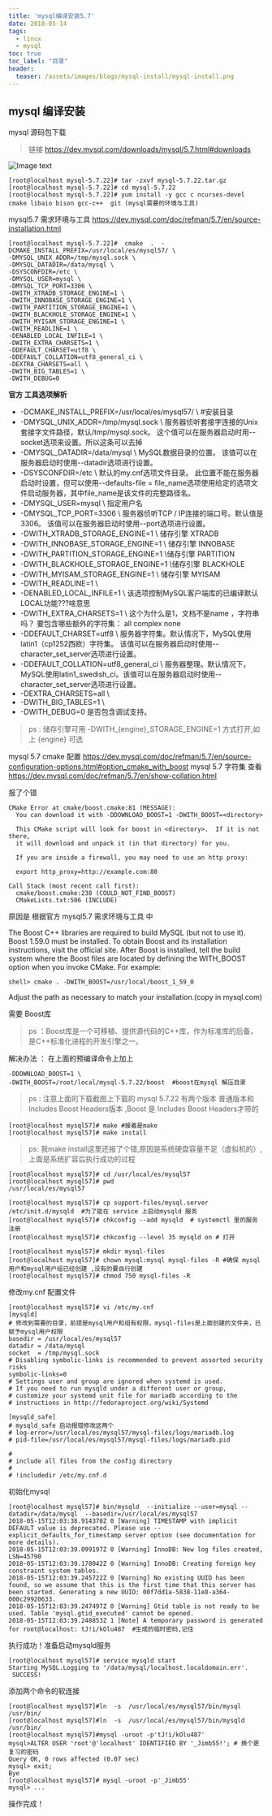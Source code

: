 ```yaml
---
title: 'mysql编译安装5.7'
date: 2018-05-14
tags:
  - linux
  - mysql
toc: true
toc_label: "目录"
header:
  teaser: /assets/images/blogs/mysql-install/mysql-install.png
---
```


## mysql 编译安装
mysql 源码包下载

> 链接 https://dev.mysql.com/downloads/mysql/5.7.html#downloads


![Image text](/assets/images/blogs/mysql-install/mysqlyuanmbdow.png)

```
[root@localhost mysql-5.7.22]# tar -zxvf mysql-5.7.22.tar.gz
[root@localhost mysql-5.7.22]# cd mysql-5.7.22
[root@localhost mysql-5.7.22]# yum install -y gcc c ncurses-devel cmake libaio bison gcc-c++  git (mysql需要的环境与工具)
```
mysql5.7 需求环境与工具 https://dev.mysql.com/doc/refman/5.7/en/source-installation.html

```
[root@localhost mysql-5.7.22]#  cmake  .  -DCMAKE_INSTALL_PREFIX=/usr/local/es/mysql57/ \
-DMYSQL_UNIX_ADDR=/tmp/mysql.sock \
-DMYSQL_DATADIR=/data/mysql \
-DSYSCONFDIR=/etc \
-DMYSQL_USER=mysql \
-DMYSQL_TCP_PORT=3306 \
-DWITH_XTRADB_STORAGE_ENGINE=1 \
-DWITH_INNOBASE_STORAGE_ENGINE=1 \
-DWITH_PARTITION_STORAGE_ENGINE=1 \
-DWITH_BLACKHOLE_STORAGE_ENGINE=1 \
-DWITH_MYISAM_STORAGE_ENGINE=1 \
-DWITH_READLINE=1 \
-DENABLED_LOCAL_INFILE=1 \
-DWITH_EXTRA_CHARSETS=1 \
-DDEFAULT_CHARSET=utf8 \
-DDEFAULT_COLLATION=utf8_general_ci \
-DEXTRA_CHARSETS=all \
-DWITH_BIG_TABLES=1 \
-DWITH_DEBUG=0
```

**官方 工具选项解析**
- -DCMAKE_INSTALL_PREFIX=/usr/local/es/mysql57/ \   #安装目录
- -DMYSQL_UNIX_ADDR=/tmp/mysql.sock \   服务器侦听套接字连接的Unix套接字文件路径，默认/tmp/mysql.sock。 这个值可以在服务器启动时用--socket选项来设置。所以这条可以去掉
- -DMYSQL_DATADIR=/data/mysql \  MySQL数据目录的位置。 该值可以在服务器启动时使用--datadir选项进行设置。
- -DSYSCONFDIR=/etc \  默认的my.cnf选项文件目录。 此位置不能在服务器启动时设置，但可以使用--defaults-file = file_name选项使用给定的选项文件启动服务器，其中file_name是该文件的完整路径名。
- -DMYSQL_USER=mysql \     指定用户名
- -DMYSQL_TCP_PORT=3306 \  服务器侦听TCP / IP连接的端口号。默认值是3306。 该值可以在服务器启动时使用--port选项进行设置。
- -DWITH_XTRADB_STORAGE_ENGINE=1 \   储存引擎 XTRADB
- -DWITH_INNOBASE_STORAGE_ENGINE=1 \ 储存引擎 INNOBASE
- -DWITH_PARTITION_STORAGE_ENGINE=1 \储存引擎 PARTITION
- -DWITH_BLACKHOLE_STORAGE_ENGINE=1 \储存引擎 BLACKHOLE
- -DWITH_MYISAM_STORAGE_ENGINE=1 \   储存引擎 MYISAM
- -DWITH_READLINE=1 \
- -DENABLED_LOCAL_INFILE=1 \  该选项控制MySQL客户端库的已编译默认LOCAL功能???啥意思
- -DWITH_EXTRA_CHARSETS=1 \   这个为什么是1，文档不是name ，字符串吗？  要包含哪些额外的字符集： all complex none
- -DDEFAULT_CHARSET=utf8 \   服务器字符集。默认情况下，MySQL使用latin1（cp1252西欧）字符集。  该值可以在服务器启动时使用--character_set_server选项进行设置。
- -DDEFAULT_COLLATION=utf8_general_ci \  服务器整理。默认情况下，MySQL使用latin1_swedish_ci。该值可以在服务器启动时使用--character_set_server选项进行设置。
- -DEXTRA_CHARSETS=all \   
- -DWITH_BIG_TABLES=1 \
- -DWITH_DEBUG=0  是否包含调试支持。

>ps : 储存引擎可用  -DWITH_{engine}_STORAGE_ENGINE=1 方式打开,如上 {engine} 可选

mysql 5.7 cmake 配置 https://dev.mysql.com/doc/refman/5.7/en/source-configuration-options.html#option_cmake_with_boost
mysql 5.7 字符集 查看 https://dev.mysql.com/doc/refman/5.7/en/show-collation.html


报了个错

```
CMake Error at cmake/boost.cmake:81 (MESSAGE):
  You can download it with -DDOWNLOAD_BOOST=1 -DWITH_BOOST=<directory>

  This CMake script will look for boost in <directory>.  If it is not there,
  it will download and unpack it (in that directory) for you.

  If you are inside a firewall, you may need to use an http proxy:

  export http_proxy=http://example.com:80

Call Stack (most recent call first):
  cmake/boost.cmake:238 (COULD_NOT_FIND_BOOST)
  CMakeLists.txt:506 (INCLUDE)
```

原因是 根据官方 mysql5.7 需求环境与工具 中

The Boost C++ libraries are required to build MySQL (but not to use it). Boost 1.59.0 must be installed. To obtain Boost and its installation instructions, visit the official site. After Boost is installed, tell the build system where the Boost files are located by defining the WITH_BOOST option when you invoke CMake. For example:
```
shell> cmake . -DWITH_BOOST=/usr/local/boost_1_59_0
```
Adjust the path as necessary to match your installation.(copy in mysql.com)

需要 Boost库
>ps ：Boost库是一个可移植、提供源代码的C++库，作为标准库的后备，是C++标准化进程的开发引擎之一。

解决办法 ： 在上面的预编译命令上加上 
```
-DDOWNLOAD_BOOST=1 \
-DWITH_BOOST=/root/local/mysql-5.7.22/boost  #boost在mysql 解压目录
```

> ps : 注意上面的下载截图上下载的 mysql 5.7.22 有两个版本  普通版本和Includes Boost Headers版本 ,Boost 是 Includes Boost Headers才带的

```
[root@localhost mysql57]# make #接着是make
[root@localhost mysql57]# make install
```

> ps: 我make install这里还报了个错,原因是系统硬盘容量不足（虚拟机的）,上面是系统扩容后执行成功的过程

```
[root@localhost mysql57]# cd /usr/local/es/mysql57
[root@localhost mysql57]# pwd
/usr/local/es/mysql57

[root@localhost mysql57]# cp support-files/mysql.server /etc/init.d/mysqld  #为了能在 service 上启动mysqld 服务
[root@localhost mysql57]# chkconfig --add mysqld  # systemctl 里的服务 注册
[root@localhost mysql57]# chkconfig --level 35 mysqld on # 打开

[root@localhost mysql57]# mkdir mysql-files
[root@localhost mysql57]# chown mysql:mysql mysql-files -R #确保 mysql 用户和mysql用户组已经创建 ,没有的要自行创建
[root@localhost mysql57]# chmod 750 mysql-files -R
```

修改my.cnf 配置文件

```
[root@localhost mysql57]# vi /etc/my.cnf
[mysqld]
# 修改到需要的目录，前提是mysql用户和组有权限，mysql-files是上面创建的文件夹，已赋予mysql用户权限
basedir = /usr/local/es/mysql57
datadir = /data/mysql
socket  = /tmp/mysql.sock
# Disabling symbolic-links is recommended to prevent assorted security risks
symbolic-links=0
# Settings user and group are ignored when systemd is used.
# If you need to run mysqld under a different user or group,
# customize your systemd unit file for mariadb according to the
# instructions in http://fedoraproject.org/wiki/Systemd

[mysqld_safe]
# mysqld_safe 启动报错修改这两个
# log-error=/usr/local/es/mysql57/mysql-files/logs/mariadb.log 
# pid-file=/usr/local/es/mysql57/mysql-files/logs/mariadb.pid

#
# include all files from the config directory
#
# !includedir /etc/my.cnf.d
```

初始化mysql

```
[root@localhost mysql57]# bin/mysqld  --initialize --user=mysql --datadir=/data/mysql  --basedir=/usr/local/es/mysql57
2018-05-15T12:03:38.914370Z 0 [Warning] TIMESTAMP with implicit DEFAULT value is deprecated. Please use --explicit_defaults_for_timestamp server option (see documentation for more details).
2018-05-15T12:03:39.099197Z 0 [Warning] InnoDB: New log files created, LSN=45790
2018-05-15T12:03:39.178042Z 0 [Warning] InnoDB: Creating foreign key constraint system tables.
2018-05-15T12:03:39.245722Z 0 [Warning] No existing UUID has been found, so we assume that this is the first time that this server has been started. Generating a new UUID: 00f7dd1a-5838-11e8-a364-000c29920633.
2018-05-15T12:03:39.247497Z 0 [Warning] Gtid table is not ready to be used. Table 'mysql.gtid_executed' cannot be opened.
2018-05-15T12:03:39.248853Z 1 [Note] A temporary password is generated for root@localhost: tJ!i/kOlu487  #生成的临时密码,记住
```

执行成功！准备启动mysqld服务

```
[root@localhost mysql57]# service mysqld start
Starting MySQL.Logging to '/data/mysql/localhost.localdomain.err'.
 SUCCESS! 
```

添加两个命令的软连接

```
[root@localhost mysql57]#ln  -s  /usr/local/es/mysql57/bin/mysql /usr/bin/ 
[root@localhost mysql57]#ln  -s  /usr/local/es/mysql57/bin/mysqld /usr/bin/
[root@localhost mysql57]#mysql -uroot -p'tJ!i/kOlu487' 
mysql>ALTER USER 'root'@'localhost' IDENTIFIED BY '_Jimb55!'; # 换个更复习的密码
Query OK, 0 rows affected (0.07 sec)
mysql> exit;
Bye
[root@localhost mysql57]# mysql -uroot -p'_Jimb55'  
mysql> ... 
```

操作完成！

